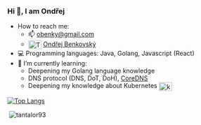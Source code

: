 ### Hi 👋, I am Ondřej

- How to reach me: 
  - 📫 obenky@gmail.com
  - <a href="https://www.linkedin.com/in/ond%C5%99ej-benkovsk%C3%BD-5b0842ba" target="blank"><img align="center" src="https://cdn.jsdelivr.net/npm/simple-icons@3.0.1/icons/linkedin.svg" alt="Tantalor93" height="20" width="30" /></a> [Ondřej Benkovský](https://www.linkedin.com/in/ond%C5%99ej-benkovsk%C3%BD-5b0842ba/)
- 💻 Programming languages: Java, Golang, Javascript (React)
- 🌱 I’m currently learning:
  - Deepening my Golang language knowledge
  - DNS protocol (DNS, DoT, DoH), [CoreDNS](https://github.com/coredns/coredns)
  - Deepening my knowledge about Kubernetes <a href="https://kubernetes.io/" target="blank"><img align="center" src="https://cdn.jsdelivr.net/npm/simple-icons@3.0.1/icons/kubernetes.svg" alt="kubernetes" height="20" width="30" /></a>

[![Top Langs](https://github-readme-stats.vercel.app/api/top-langs/?username=tantalor93&layout=compact&count_private=true)](https://github.com/anuraghazra/github-readme-stats)
<p>&nbsp;<img align="center" src="https://github-readme-stats.vercel.app/api?username=tantalor93&show_icons=true&count_private=true" alt="tantalor93" /></p> 

